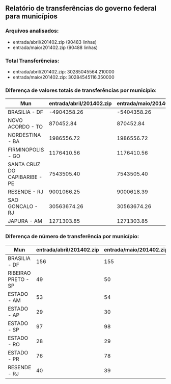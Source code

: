 ## Relatório de transferências do governo federal para municípios
### Arquivos analisados:
* entrada/abril/201402.zip (90483 linhas)
* entrada/maio/201402.zip (90488 linhas)
### Total Transferências:
* entrada/abril/201402.zip: 30285045564.210000
* entrada/maio/201402.zip: 30284545116.350000
### Diferença de valores totais de transferências por município:
| Mun | entrada/abril/201402.zip | entrada/maio/201402.zip | Diff | Percent |
| --- | --- | --- | --- | --- |
| BRASILIA - DF | -4904358.26 | -5404358.26 | -500000.00 | 10.20 |
| NOVO ACORDO - TO | 870452.84 | 870452.84 | 0.00 | 0.00 |
| NORDESTINA - BA | 1986556.72 | 1986556.72 | 0.00 | 0.00 |
| FIRMINOPOLIS - GO | 1176410.56 | 1176410.56 | 0.00 | 0.00 |
| SANTA CRUZ DO CAPIBARIBE - PE | 7543505.40 | 7543505.40 | 0.00 | 0.00 |
| RESENDE - RJ | 9001066.25 | 9000618.39 | -447.86 | -0.00 |
| SAO GONCALO - RJ | 30563674.26 | 30563674.26 | -0.00 | -0.00 |
| JAPURA - AM | 1271303.85 | 1271303.85 | 0.00 | 0.00 |
### Diferença de número de transferência por município:
| Mun | entrada/abril/201402.zip | entrada/maio/201402.zip | Diff | Percent |
| --- | --- | --- | --- | --- |
| BRASILIA - DF | 156 | 155 | -1 | 0 |
| RIBEIRAO PRETO - SP | 49 | 50 | 1 | 2 |
| ESTADO - AM | 53 | 54 | 1 | 1 |
| ESTADO - AP | 29 | 30 | 1 | 3 |
| ESTADO - SP | 97 | 98 | 1 | 1 |
| ESTADO - RO | 28 | 29 | 1 | 3 |
| ESTADO - PR | 76 | 78 | 2 | 2 |
| RESENDE - RJ | 40 | 39 | -1 | -2 |
